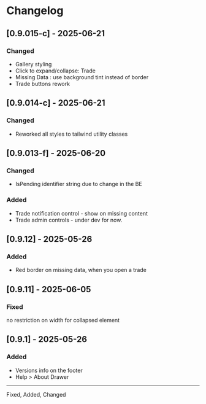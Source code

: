 
# Changelog
## [0.9.015-c] - 2025-06-21
### Changed
- Gallery styling
- Click to expand/collapse: Trade
- Missing Data : use background tint instead of border
- Trade buttons rework

## [0.9.014-c] - 2025-06-21
### Changed
- Reworked all styles to tailwind utility classes

## [0.9.013-f] - 2025-06-20
### Changed
- IsPending identifier string due to change in the BE
### Added
- Trade notification control - show on missing content
- Trade admin controls - under dev for now. 

## [0.9.12] - 2025-05-26
### Added
- Red border on missing data, when you open a trade

## [0.9.11] - 2025-06-05
### Fixed
no restriction on width for collapsed element

## [0.9.1] - 2025-05-26
### Added
- Versions info on the footer
- Help > About Drawer

---

Fixed, Added, Changed